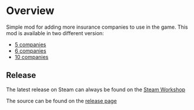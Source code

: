 # Overview

Simple mod for adding more insurance companies to use in the game. 
This mod is available in two different version:

* [5 companies](https://github.com/ph-mods/5-insurances)
* [6 companies](https://github.com/ph-mods/6-insurances)
* [10 companies](https://github.com/ph-mods/10-insurances)

## Release

The latest release on Steam can always be found on the [Steam Workshop](https://steamcommunity.com/sharedfiles/filedetails/?id=2273123122)

The source can be found on the [release page](https://github.com/ph-mods/10-insurances/releases)
